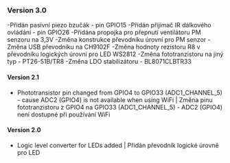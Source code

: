 ### Version 3.0
-Přidán pasivní piezo bzučák - pin GPIO15
-Přidán přijímač IR dálkového ovládání - pin GPIO26
-Přidána propojka pro přepnutí ventilátoru PM senzoru na 3,3V
-Změna konstrukce převodníku úrovní pro PM senzor
-Změna USB převodníku na CH9102F
-Změna hodnoty rezistoru R8 v převodníku logických úrovní pro LED WS2812
-Změna fototranzistoru na jiný typ - PT26-51B/TR8
-Změna LDO stabilizátoru - BL8071CLBTR33
#### Version 2.1
- Phototransistor pin changed from GPIO4 to GPIO33 (ADC1_CHANNEL_5) - cause ADC2 (GPIO4) is not available when using WiFi | Změna pinu fototranzistoru z GPIO4 na GPIO33 (ADC1_CHANNEL_5) - ADC2 (GPIO4) není dostupné při používání WiFi
#### Version 2.0
- Logic level converter for LEDs added | Přidán převodník logické úrovně pro LED